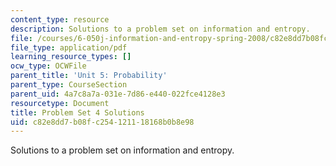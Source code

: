 ```yaml
---
content_type: resource
description: Solutions to a problem set on information and entropy.
file: /courses/6-050j-information-and-entropy-spring-2008/c82e8dd7b08fc254121118168b0b8e98_MIT6_050JS08_ps_04_sol.pdf
file_type: application/pdf
learning_resource_types: []
ocw_type: OCWFile
parent_title: 'Unit 5: Probability'
parent_type: CourseSection
parent_uid: 4a7c8a7a-031e-7d86-e440-022fce4128e3
resourcetype: Document
title: Problem Set 4 Solutions
uid: c82e8dd7-b08f-c254-1211-18168b0b8e98
---
```

Solutions to a problem set on information and entropy.

